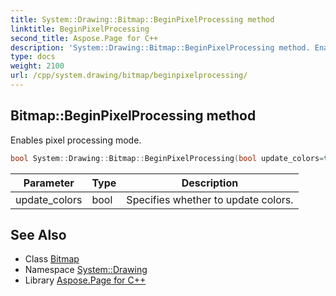 ```yaml
---
title: System::Drawing::Bitmap::BeginPixelProcessing method
linktitle: BeginPixelProcessing
second_title: Aspose.Page for C++
description: 'System::Drawing::Bitmap::BeginPixelProcessing method. Enables pixel processing mode in C++.'
type: docs
weight: 2100
url: /cpp/system.drawing/bitmap/beginpixelprocessing/
---
```

## Bitmap::BeginPixelProcessing method


Enables pixel processing mode.

```cpp
bool System::Drawing::Bitmap::BeginPixelProcessing(bool update_colors=true)
```


| Parameter | Type | Description |
| --- | --- | --- |
| update_colors | bool | Specifies whether to update colors. |

## See Also

* Class [Bitmap](../)
* Namespace [System::Drawing](../../)
* Library [Aspose.Page for C++](../../../)
